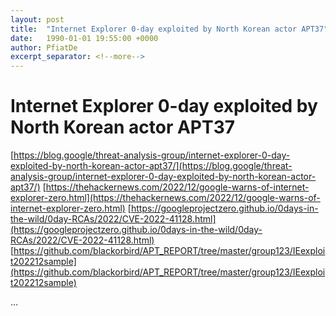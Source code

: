 ```yaml
---
layout: post
title:  "Internet Explorer 0-day exploited by North Korean actor APT37"
date:   1990-01-01 19:55:00 +0000
author: PfiatDe
excerpt_separator: <!--more-->
---
```


# Internet Explorer 0-day exploited by North Korean actor APT37
[https://blog.google/threat-analysis-group/internet-explorer-0-day-exploited-by-north-korean-actor-apt37/](https://blog.google/threat-analysis-group/internet-explorer-0-day-exploited-by-north-korean-actor-apt37/)
[https://thehackernews.com/2022/12/google-warns-of-internet-explorer-zero.html](https://thehackernews.com/2022/12/google-warns-of-internet-explorer-zero.html)
[https://googleprojectzero.github.io/0days-in-the-wild/0day-RCAs/2022/CVE-2022-41128.html](https://googleprojectzero.github.io/0days-in-the-wild/0day-RCAs/2022/CVE-2022-41128.html)
[https://github.com/blackorbird/APT_REPORT/tree/master/group123/IEexploit202212sample](https://github.com/blackorbird/APT_REPORT/tree/master/group123/IEexploit202212sample)

...
<!--more-->
